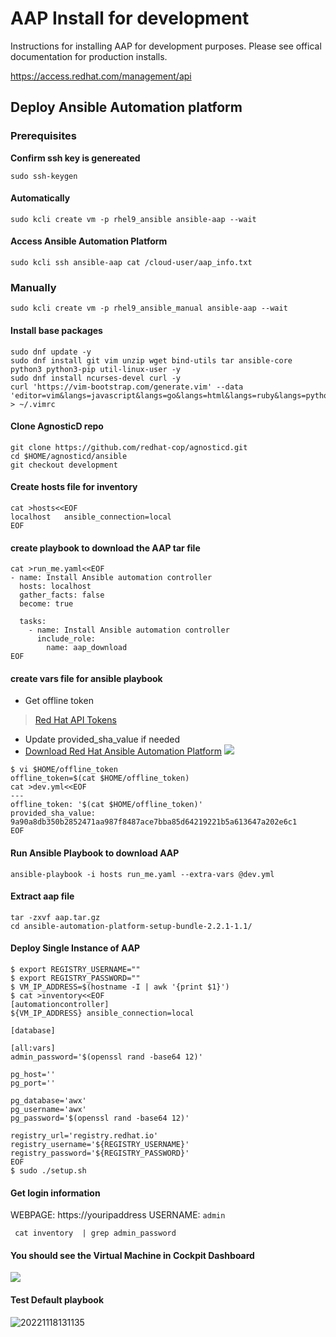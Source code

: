 # AAP Install for development

Instructions for installing AAP for development purposes. Please see offical documentation for production installs.

https://access.redhat.com/management/api

## Deploy Ansible Automation platform

### Prerequisites
**Confirm ssh key is genereated**
```
sudo ssh-keygen
```

#### Automatically 
```
sudo kcli create vm -p rhel9_ansible ansible-aap --wait
```

#### Access Ansible Automation Platform

```
sudo kcli ssh ansible-aap cat /cloud-user/aap_info.txt
```

### Manually 
```
sudo kcli create vm -p rhel9_ansible_manual ansible-aap --wait
```
#### Install base packages
```
sudo dnf update -y 
sudo dnf install git vim unzip wget bind-utils tar ansible-core python3 python3-pip util-linux-user -y 
sudo dnf install ncurses-devel curl -y
curl 'https://vim-bootstrap.com/generate.vim' --data 'editor=vim&langs=javascript&langs=go&langs=html&langs=ruby&langs=python' > ~/.vimrc
```

#### Clone AgnosticD repo
```                     
git clone https://github.com/redhat-cop/agnosticd.git
cd $HOME/agnosticd/ansible
git checkout development
```

#### Create hosts file for inventory
```
cat >hosts<<EOF
localhost   ansible_connection=local
EOF
```

#### create playbook to download the AAP tar file
```
cat >run_me.yaml<<EOF
- name: Install Ansible automation controller
  hosts: localhost
  gather_facts: false
  become: true

  tasks:
    - name: Install Ansible automation controller
      include_role:
        name: aap_download                     
EOF
```                    
                      
#### create vars file for ansible playbook 
* Get offline token
> [Red Hat API Tokens](https://access.redhat.com/management/api)
* Update provided_sha_value if needed
* [Download Red Hat Ansible Automation Platform](https://access.redhat.com/downloads/content/480/ver=2.2/rhel---9/2.2/x86_64/product-software)
![](https://i.imgur.com/E8RQ2E3.png)

```
$ vi $HOME/offline_token
offline_token=$(cat $HOME/offline_token)
cat >dev.yml<<EOF
---
offline_token: '$(cat $HOME/offline_token)'
provided_sha_value: 9a90a8db350b2852471aa987f8487ace7bba85d64219221b5a613647a202e6c1
EOF

```

#### Run Ansible Playbook to download AAP
```
ansible-playbook -i hosts run_me.yaml --extra-vars @dev.yml
```
#### Extract aap file
```
tar -zxvf aap.tar.gz 
cd ansible-automation-platform-setup-bundle-2.2.1-1.1/
```
#### Deploy Single Instance of AAP
```
$ export REGISTRY_USERNAME=""
$ export REGISTRY_PASSWORD=""
$ VM_IP_ADDRESS=$(hostname -I | awk '{print $1}')
$ cat >inventory<<EOF
[automationcontroller]
${VM_IP_ADDRESS} ansible_connection=local

[database]

[all:vars]
admin_password='$(openssl rand -base64 12)'

pg_host=''
pg_port=''

pg_database='awx'
pg_username='awx'
pg_password='$(openssl rand -base64 12)'

registry_url='registry.redhat.io'
registry_username='${REGISTRY_USERNAME}'
registry_password='${REGISTRY_PASSWORD}'
EOF
$ sudo ./setup.sh
```

#### Get login information 
WEBPAGE: https://youripaddress
USERNAME: `admin`
```
 cat inventory  | grep admin_password
```

#### You should see the Virtual Machine in Cockpit Dashboard
![](https://i.imgur.com/zR7pAed.png)


#### Test Default playbook 
![20221118131135](https://i.imgur.com/9ZIHLP4.png)